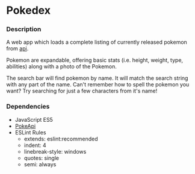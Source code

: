 # Pokedex

### Description
A web app which loads a complete listing of currently released pokemon from [api](https://pokeapi.co/).

Pokemon are expandable, offering basic stats (i.e. height, weight, type, abilities) along with a photo of the Pokemon.

The search bar will find pokemon by name. It will match the search string with any part of the name. Can't remember how to spell the pokemon you want? Try searching for just a few characters from it's name!

### Dependencies
* JavaScript ES5
* [PokeApi](https://pokeapi.co/)
* ESLint Rules
  - extends: eslint:recommended
  - indent: 4
  - linebreak-style: windows
  - quotes: single
  - semi: always